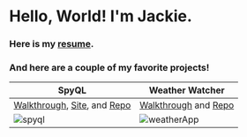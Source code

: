 # Hello, World! I'm Jackie.

### Here is my [resume](https://jackiefeit94.github.io/Resume/).

### And here are a couple of my favorite projects!

SpyQL | Weather Watcher
------------ | -------------
[Walkthrough](https://www.youtube.com/watch?v=F86QpHcykgQ), [Site](https://spyql.herokuapp.com/), and [Repo](https://github.com/jackiefeit94/SpyQL) | [Walkthrough](https://www.youtube.com/watch?v=36AS_etm0JM&feature=youtu.be) and [Repo](https://github.com/Jackie-Sydney-Betsy/weather-chrome-extension)
<img src ="https://media.giphy.com/media/H0XE7IdvG7BJdY8aTD/giphy.gif" alt="spyql" /> | <img src="https://media.giphy.com/media/WD7GdVKKhRDdrfFjaR/giphy.gif" alt="weatherApp" />

<!--
**jackiefeit94/jackiefeit94** is a ✨ _special_ ✨ repository because its `README.md` (this file) appears on your GitHub profile.


